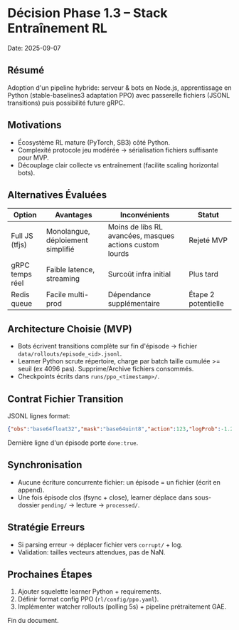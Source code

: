 # Décision Phase 1.3 – Stack Entraînement RL
Date: 2025-09-07

## Résumé
Adoption d'un pipeline hybride: serveur & bots en Node.js, apprentissage en Python (stable-baselines3 adaptation PPO) avec passerelle fichiers (JSONL transitions) puis possibilité future gRPC.

## Motivations
- Écosystème RL mature (PyTorch, SB3) côté Python.
- Complexité protocole jeu modérée → sérialisation fichiers suffisante pour MVP.
- Découplage clair collecte vs entraînement (facilite scaling horizontal bots).

## Alternatives Évaluées
| Option | Avantages | Inconvénients | Statut |
|--------|-----------|---------------|--------|
| Full JS (tfjs) | Monolangue, déploiement simplifié | Moins de libs RL avancées, masques actions custom lourds | Rejeté MVP |
| gRPC temps réel | Faible latence, streaming | Surcoût infra initial | Plus tard |
| Redis queue | Facile multi-prod | Dépendance supplémentaire | Étape 2 potentielle |

## Architecture Choisie (MVP)
- Bots écrivent transitions complète sur fin d'épisode -> fichier `data/rollouts/episode_<id>.jsonl`.
- Learner Python scrute répertoire, charge par batch taille cumulée >= seuil (ex 4096 pas). Supprime/Archive fichiers consommés.
- Checkpoints écrits dans `runs/ppo_<timestamp>/`.

## Contrat Fichier Transition
JSONL lignes format:
```json
{"obs":"base64float32","mask":"base64uint8","action":123,"logProb":-1.23,"value":0.45,"reward":0,"done":false,"gameId":"g1","playerId":"pA","turn":2,"episodeId":"g1_pA_20250907T120000"}
```
Dernière ligne d'un épisode porte `done:true`.

## Synchronisation
- Aucune écriture concurrente fichier: un épisode = un fichier (écrit en append). 
- Une fois épisode clos (fsync + close), learner déplace dans sous-dossier `pending/` → lecture → `processed/`.

## Stratégie Erreurs
- Si parsing erreur -> déplacer fichier vers `corrupt/` + log.
- Validation: tailles vecteurs attendues, pas de NaN.

## Prochaines Étapes
1. Ajouter squelette learner Python + requirements.
2. Définir format config PPO (`rl/config/ppo.yaml`).
3. Implémenter watcher rollouts (polling 5s) + pipeline prétraitement GAE.

Fin du document.
